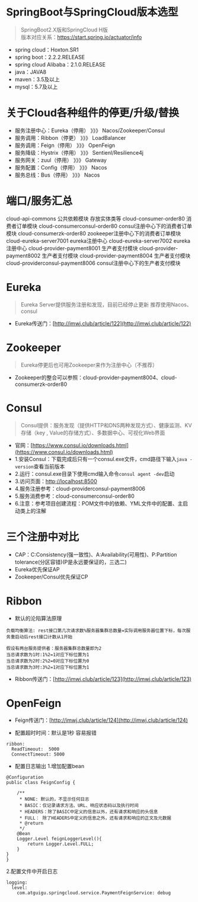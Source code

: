 # SpringBoot与SpringCloud版本选型
> SpringBoot2.X版和SpringCloud H版  
> 版本对应关系：https://start.spring.io/actuator/info
* spring cloud：Hoxton.SR1
* spring boot：2.2.2.RELEASE
* spring cloud Alibaba：2.1.0.RELEASE
* java：JAVA8
* maven：3.5及以上
* mysql：5.7及以上

# 关于Cloud各种组件的停更/升级/替换
* 服务注册中心：Eureka（停用） 》》》   Nacos/Zookeeper/Consul
* 服务调用：Ribbon（停更）   》》》     LoadBalancer
* 服务调用：Feign（停用）    》》》     OpenFeign
* 服务降级：Hystrix（停用）  》》》     Sentienl/Resilience4j
* 服务网关：zuul（停用）     》》》     Gateway
* 服务配置：Config（停用）   》》》     Nacos
* 服务总线：Bus（停用）      》》》     Nacos

# 端口/服务汇总
cloud-api-commons                   公共依赖模块 存放实体类等
cloud-consumer-order80              消费者订单模块
cloud-consumerconsul-order80        consul注册中心下的消费者订单模块
cloud-consumerzk-order80            zookeeper注册中心下的消费者订单模块
cloud-eureka-server7001             eureka注册中心
cloud-eureka-server7002             eureka注册中心
cloud-provider-payment8001          生产者支付模块
cloud-provider-payment8002          生产者支付模块
cloud-provider-payment8004          生产者支付模块
cloud-providerconsul-payment8006    consul注册中心下的生产者支付模块

# Eureka 
> Eureka Server提供服务注册和发现，目前已经停止更新 推荐使用Nacos、consul
* Eureka传送门：[http://imwj.club/article/122](http://imwj.club/article/122)

# Zookeeper
> Eureka停更后也可用Zookeeper来作为注册中心（不推荐）
* Zookeeper的整合可以参照：cloud-provider-payment8004、cloud-consumerzk-order80

# Consul
> Consul提供：服务发现（提供HTTP和DNS两种发现方式）、健康监测、KV存储（key , Value的存储方式）、多数据中心、可视化Web界面
* 官网：[https://www.consul.io/downloads.html](https://www.consul.io/downloads.html)
* 1.安装Consul：下载完成后只有一个consul.exe文件，cmd路径下输入`java -version`查看当前版本
* 2.运行：consul.exe目录下使用cmd输入命令`consul agent -dev`启动
* 3.访问页面：[http;//localhost:8500](http;//localhost:8500)
* 4.服务注册参考：cloud-providerconsul-payment8006
* 5.服务消费参考：cloud-consumerconsul-order80
* 6.注意：参考项目创建流程：POM文件中的依赖、YML文件中的配置、主启动类上的注解


# 三个注册中对比
* CAP：C:Consistency(强一致性)、A:Availability(可用性)、P:Partition tolerance(分区容错)(P是永远要保证的，三选二)
* Eureka优先保证AP
* Zookeeper/Consul优先保证CP

# Ribbon
* 默认的沦陷算法原理
```
负载均衡算法: rest接口第几次请求数%服务器集群总数量=实际调用服务器位置下标，每次服务重启动后rest接口计数从1开始

假设有两台服务提供者：服务器集群总数量即为2
当总请求数为1时:1%2=1对应下标位置为1
当总请求数为2时:2%2=0对应下标位置为0
当总请求数为3时:3%2=1对应下标位置为1
```
* Ribbon传送门：[http://imwj.club/article/123](http://imwj.club/article/123)

# OpenFeign
* Feign传送门：[http://imwj.club/article/124](http://imwj.club/article/124)

* 配置超时时间：默认是1秒  容易报错
```
ribbon:
  ReadTimeout:  5000
  ConnectTimeout: 5000
```

* 配置日志输出
1.增加配置bean
```
@Configuration
public class FeignConfig {

    /**
     * NONE: 默认的，不显示任何日志
     * BASIC：仅记录请求方法、URL、响应状态码以及执行时间
     * HEADERS：除了BASIC中定义的信息以外，还有请求和响应的头信息
     * FULL： 除了HEADERS中定义的信息之外，还有请求和响应的正文及元数据
     * @return
     */
    @Bean
    Logger.Level feignLoggerLevel(){
        return Logger.Level.FULL;
    }
}
}
```
2.配置文件中开启日志
```
logging:
  level:
    com.atguigu.springcloud.service.PaymentFeignService: debug
```

